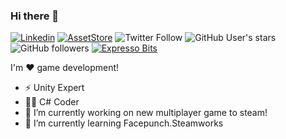 ### Hi there 👋
[![Linkedin](https://img.shields.io/badge/Linkedin-blue?style=flat-square&logo=linkedin)](https://www.linkedin.com/in/rafael-morais-correa-b1ab7a81/)
[![AssetStore](https://img.shields.io/badge/Unity_Asset_Store-black?style=flat-square&logo=unity)](https://assetstore.unity.com/publishers/39910)
![Twitter Follow](https://img.shields.io/twitter/follow/scriptsengineer?style=flat-square&logo=twitter)
![GitHub User's stars](https://img.shields.io/github/stars/scriptsengineer?style=flat-square&logo=github)
![GitHub followers](https://img.shields.io/github/followers/scriptsengineer?style=flat-square&logo=github)
[![Expresso Bits](https://img.shields.io/badge/Expresso_Bits-red?&style=flat-square&logo=web)](https://expressobits.com.br)

I'm ❤️ game development!

- ⚡ Unity Expert
- 👨‍💻 C# Coder
- 🔭 I’m currently working on new multiplayer game to steam!
- 🌱 I’m currently learning Facepunch.Steamworks

<!--
**ScriptsEngineer/ScriptsEngineer** is a ✨ _special_ ✨ repository because its `README.md` (this file) appears on your GitHub profile.




- 👯 I’m looking to collaborate on ...
- 🤔 I’m looking for help with ...
- 💬 Ask me about ...
- 📫 How to reach me: ...
- 😄 Pronouns: ...
- ⚡ Fun fact: ...
-->
